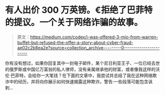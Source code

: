# 有人出价 300 万英镑。€拒绝了巴菲特的提议。一个关于网络诈骗的故事。

> 原文：<https://medium.com/codex/i-was-offered-3-mio-from-warren-buffet-but-refused-the-offer-a-story-about-cyber-fraud-ae02c2b8ea2e?source=collection_archive---------0----------------------->

你有没有想过，如果你回复其中一封电子邮件，某个尼日利亚王子、一位已经去世的俄罗斯或中国亿万富翁的私人律师，没有亲属继承他的财富，或者像我这样的沃伦·巴菲特，会给你一大笔钱？在下面的文章中，我尝试并总结了我在这种网络欺诈中的经历，并将向你展示如何快速揭露这种欺诈。警告:一些段落可能包含讽刺…